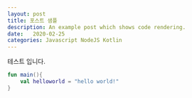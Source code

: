 ```yaml
---
layout: post
title: 포스트 샘플
description: An example post which shows code rendering.
date:   2020-02-25
categories: Javascript NodeJS Kotlin
---
```


테스트 입니다.

```kotlin
fun main(){
	val helloworld = "hello world!"
}
```

